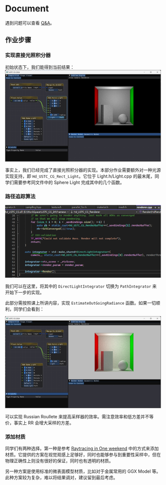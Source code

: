 # Document

遇到问题可以查看 [Q&A](./QA.md)。

## 作业步骤

### 实现直接光照积分器

初始状态下，我们能得到当前结果：
![alt text](image.png)

事实上，我们已经完成了直接光照积分器的实现。本部分作业需要额外对一种光源实现支持，即 `Hd_USTC_CG_Rect_Light`。它位于 Light.h/Light.cpp 的最末尾，同学们需要参考同文件中的 Sphere Light 完成其中的几个函数。

### 路径追踪算法

![alt text](image-1.png)

我们可以在这里，将其中的 `DirectLightIntegrator` 切换为 `PathIntegrator` 来开始下一步的实现。

此部分需按照课上所讲内容，实现 `EstimateOutGoingRadiance` 函数。如果一切顺利，同学们会看到：

![alt text](image-2.png)

可以实现 Russian Roullete 来提高采样器的效率。需注意效率和低方差并不等价，事实上 RR 会增大采样的方差。

### 添加材质

同学们有两种选择。第一种是参考 [Raytracing in One weekend](https://raytracing.github.io/books/RayTracingInOneWeekend.html#metal/mirroredlightreflection) 中的方式来添加材质。它提供的方案在视觉观感上足够好，同时也能够参与到重要性采样中，但在物理正确性上则没有很好的保证，同时也有透明的材质。

另一种方案是使用标准的微表面模型材质，比如对于金属常用的 GGX Model 等。此种方案较为复杂，难以将结果调对，建议留到最后考虑。